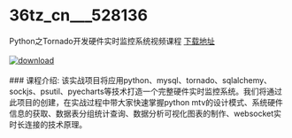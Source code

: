 # 36tz_cn___528136
Python之Tornado开发硬件实时监控系统视频课程
[下载地址](http://www.36tz.cn/article/528136 "下载地址")
<br/></br>[![download](http://36tz.cn/muke_img/2019_10_2-54-300x169.png "下载地址")](http://www.36tz.cn/article/528136 "下载地址")
<br/></br>### 课程介绍:
该实战项目将应用python、mysql、tornado、sqlalchemy、sockjs、psutil、pyecharts等技术打造一个完整硬件实时监控系统。我们将通过此项目的创建，在实战过程中带大家快速掌握python mtv的设计模式、系统硬件信息的获取、数据表分组统计查询、数据分析可视化图表的制作、websocket实时长连接的技术原理。


 
